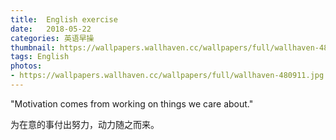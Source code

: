 ```yaml
---
title:  English exercise
date:   2018-05-22
categories: 英语早操
thumbnail: https://wallpapers.wallhaven.cc/wallpapers/full/wallhaven-480911.jpg
tags: English
photos:
- https://wallpapers.wallhaven.cc/wallpapers/full/wallhaven-480911.jpg
---
```


"Motivation comes from working on things we care about."
<p>为在意的事付出努力，动力随之而来。</p>
